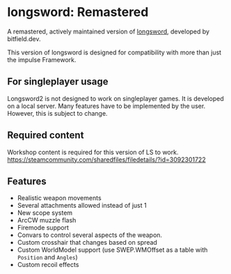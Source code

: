 # longsword: Remastered

A remastered, actively maintained version of [longsword](https://github.com/vingard/longsword), developed by bitfield.dev.

This version of longsword is designed for compatibility with more than just the impulse Framework.

## For singleplayer usage
Longsword2 is not designed to work on singleplayer games. It is developed on a local server.
Many features have to be implemented by the user. However, this is subject to change.

## Required content
Workshop content is required for this version of LS to work.
https://steamcommunity.com/sharedfiles/filedetails/?id=3092301722

## Features
* Realistic weapon movements
* Several attachments allowed instead of just 1
* New scope system
* ArcCW muzzle flash
* Firemode support
* Convars to control several aspects of the weapon.
* Custom crosshair that changes based on spread
* Custom WorldModel support (use SWEP.WMOffset as a table with `Position` and `Angles`)
* Custom recoil effects
